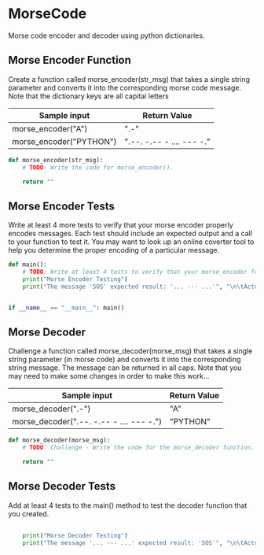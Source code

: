 # MorseCode
Morse code encoder and decoder using python dictionaries.

## Morse Encoder Function
Create a function called morse_encoder(str_msg) that takes a single string parameter and converts it into the
corresponding morse code message.  Note that the dictionary keys are all capital letters

| Sample input | Return Value |
| --- | --- |
| morse_encoder("A") | ".-" |
| morse_encoder("PYTHON")   |     ".--. -.-- - .... --- -." |

```python
def morse_encoder(str_msg):
    # TODO: Write the code for morse_encoder().

    return ""
```

## Morse Encoder Tests
Write at least 4 more tests to verify that your morse encoder properly encodes messages. 
Each test should include an expected output and a call to your function to test it.
You may want to look up an online coverter tool to help you determine the proper encoding of a particular message.

```python
def main():
    # TODO: Write at least 4 tests to verify that your morse_encoder function works.
    print("Morse Encoder Testing")
    print("The message 'SOS' expected result: '... --- ...'", "\n\tActual result: ", morse_encoder("SOS"))


if __name__ == "__main__": main()
```

## Morse Decoder
Challenge a function called morse_decoder(morse_msg) that takes a single string parameter (in morse code) and converts it into the
corresponding string message.  The message can be returned in all caps. Note that you may need to make some changes in order to 
make this work...

| Sample input      | Return Value |
| --- | --- |
| morse_decoder(".-")                  |     "A" |
| morse_decoder(".--. -.-- - .... --- -.")  |     "PYTHON" |

```python
def morse_decoder(morse_msg):
    # TODO: Challenge - Write the code for the morse_decoder function.

    return ""
```

## Morse Decoder Tests

Add at least 4 tests to the main() method to test the decoder function that you created.

```python
    
    print("Morse Decoder Testing")
    print("The message '... --- ...' expected result: 'SOS'", "\n\tActual result: ", morse_decoder("... --- ..."))
    
```

